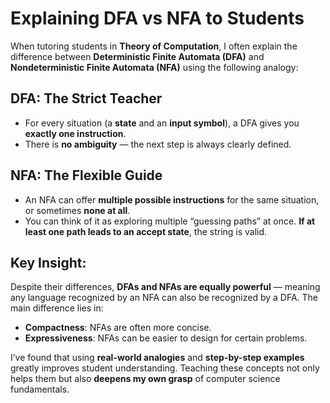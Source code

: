 # Explaining DFA vs NFA to Students

When tutoring students in **Theory of Computation**, I often explain the difference between **Deterministic Finite Automata (DFA)** and **Nondeterministic Finite Automata (NFA)** using the following analogy:

## DFA: The Strict Teacher
- For every situation (a **state** and an **input symbol**), a DFA gives you **exactly one instruction**.
- There is **no ambiguity** — the next step is always clearly defined.

## NFA: The Flexible Guide
- An NFA can offer **multiple possible instructions** for the same situation, or sometimes **none at all**.
- You can think of it as exploring multiple “guessing paths” at once. **If at least one path leads to an accept state**, the string is valid.

##  Key Insight:
Despite their differences, **DFAs and NFAs are equally powerful** — meaning any language recognized by an NFA can also be recognized by a DFA. The main difference lies in:
- **Compactness**: NFAs are often more concise.
- **Expressiveness**: NFAs can be easier to design for certain problems.

I’ve found that using **real-world analogies** and **step-by-step examples** greatly improves student understanding. Teaching these concepts not only helps them but also **deepens my own grasp** of computer science fundamentals.
